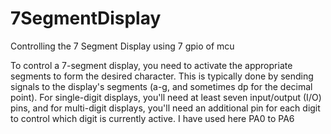 # 7SegmentDisplay
Controlling the 7 Segment Display using 7 gpio of mcu

To control a 7-segment display, you need to activate the appropriate segments to form the desired character. This is typically done by sending signals to the display's segments (a-g, and sometimes dp for the decimal point). For single-digit displays, you'll need at least seven input/output (I/O) pins, and for multi-digit displays, you'll need an additional pin for each digit to control which digit is currently active. 
I have used here PA0 to PA6
